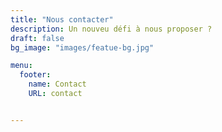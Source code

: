 ```yaml
---
title: "Nous contacter"
description: Un nouveu défi à nous proposer ?
draft: false
bg_image: "images/featue-bg.jpg"

menu:
  footer:
    name: Contact
    URL: contact


---
```

